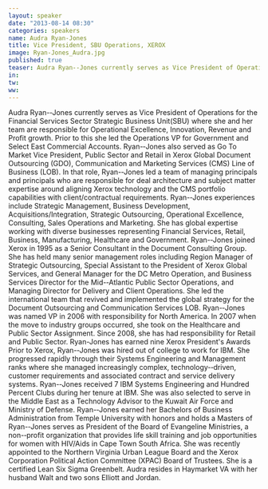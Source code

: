 ```yaml
---
layout: speaker
date: "2013-08-14 08:30"
categories: speakers
name: Audra Ryan-Jones
title: Vice President, SBU Operations, XEROX
image: Ryan-Jones_Audra.jpg
published: true
teaser: Audra Ryan-­‐Jones currently serves as Vice President of Operations for the Financial Services Sector Strategic Business Unit(SBU) where she and her team are responsible for Operational Excellence, Innovation, Revenue and Profit growth. Prior to this she led the Operations VP for Government and Select East Commercial Accounts.
in:
tw:
ww: 
---
```

Audra Ryan-­‐Jones currently serves as Vice President of Operations for the Financial Services Sector Strategic Business
Unit(SBU) where she and her team are responsible for Operational Excellence, Innovation, Revenue and Profit growth.
Prior to this she led the Operations VP for Government and Select East Commercial Accounts. Ryan-­‐Jones also served as Go To Market Vice President, Public Sector and Retail in Xerox Global Document Outsourcing (GDO), Communication and Marketing Services (CMS) Line of Business (LOB). In that role, Ryan-­‐Jones led a team of managing principals and principals who are responsible for deal architecture and subject matter expertise around aligning Xerox technology and the CMS portfolio capabilities with client/contractual requirements.
Ryan-­‐Jones experiences include Strategic Management, Business Development, Acquisitions/Integration, Strategic Outsourcing, Operational Excellence, Consulting, Sales Operations and Marketing. She has global expertise working with diverse businesses representing Financial Services, Retail, Business, Manufacturing, Healthcare and Government.
Ryan-­‐Jones joined Xerox in 1995 as a Senior Consultant in the Document Consulting Group. She has held many senior management roles including Region Manager of Strategic Outsourcing, Special Assistant to the President of Xerox Global Services, and General Manager for the DC Metro Operation, and Business Services Director for the Mid-­‐Atlantic Public Sector Operations, and Managing Director for Delivery and Client Operations. She led the international team that revived and implemented the global strategy for the Document Outsourcing and Communication Services LOB. Ryan-­‐Jones was named VP in 2006 with responsibility for North America. In 2007 when the move to industry groups occurred, she took on the Healthcare and Public Sector Assignment. Since 2008, she has had responsibility for Retail and Public Sector. Ryan-Jones has earned nine Xerox President's Awards
Prior to Xerox, Ryan-­‐Jones was hired out of college to work for IBM. She progressed rapidly through their Systems Engineering and Management ranks where she managed increasingly complex, technology-­‐driven, customer requirements and associated contract and service delivery systems. Ryan-­‐Jones received 7 IBM Systems Engineering and Hundred Percent Clubs during her tenure at IBM. She was also selected to serve in the Middle East as a Technology Advisor to the Kuwait Air Force and Ministry of Defense. Ryan-­‐Jones earned her Bachelors of Business Administration from Temple University with honors and holds a Masters of Ryan-­‐Jones serves as President of the Board of Evangeline Ministries, a non-­‐profit organization that provides life skill training and job opportunities for women with HIV/Aids in Cape Town South Africa. She was recently appointed to the Northern Virginia Urban League Board and the Xerox Corporation Political Action Committee (XPAC) Board of Trustees. She is a certified Lean Six Sigma Greenbelt. Audra resides in Haymarket VA with her husband Walt and two sons Elliott and Jordan.